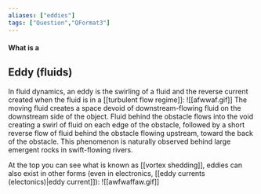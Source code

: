 ```yaml
---
aliases: ["eddies"]
tags: ["Question","QFormat3"]
---
```


#### What is a
## Eddy (fluids)
In fluid dynamics, an eddy is the swirling of a fluid and the reverse current created when the fluid is in a [[turbulent flow regime]]:
![[afwwaf.gif]]
The moving fluid creates a space devoid of downstream-flowing fluid on the downstream side of the object. Fluid behind the obstacle flows into the void creating a swirl of fluid on each edge of the obstacle, followed by a short reverse flow of fluid behind the obstacle flowing upstream, toward the back of the obstacle. This phenomenon is naturally observed behind large emergent rocks in swift-flowing rivers. 

At the top you can see what is known as [[vortex shedding]], eddies can also exist in other forms (even in electronics, [[eddy currents (electonics)|eddy current]]):
![[awfwaffaw.gif]]